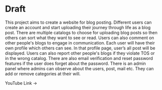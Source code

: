 # Draft

This project aims to create a website for blog posting. Different users can
create an account and start uploading their journey through life as a blog post.
There are multiple catalogs to choose for uploading blog posts so then others
can sort what they want to see or read. Users can also comment on other
people's blogs to engage in communication. Each user will have their own
profile which others can see. In that profile page, user’s all post will be
displayed. Users can also report other people's blogs if they violate TOS or in
the wrong catalog. There are also email verification and reset password
features if the user does forget about the password. There is an admin panel
where admins can observe about the users, post, mail etc. They can add or
remove categories at their will.

YouTube Link -> 